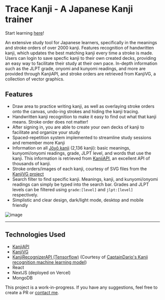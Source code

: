 # Trace Kanji - A Japanese Kanji trainer

Start learning [here](https://tracekanji.com)!

An extensive study tool for Japanese learners, specifically in the meanings and stroke orders of over 2000 kanji. Features recognition of handwritten kanji, which updates the best matching kanji every time a stroke is made. Users can login to save specfic kanji to their own created decks, providing an easy way to facilitate their study at their own pace. In-depth information such as the JLPT grade, onyomi and kunyomi readings, and more are provided through KanjiAPI, and stroke orders are retrieved from KanjiVG, a collection of vector graphics.

## Features
- Draw area to practice writing kanji, as well as overlaying stroke orders onto the canvas, undo-ing strokes and hiding the kanji tracing.
- Handwritten kanji recognition to make it easy to find out what that kanji means. Stroke order does not matter!
- After signing in, you are able to create your own decks of kanji to facilitate and organize your study
- Spaced-repetition system implemented to streamline study sessions and remember more Kanji
- Information on all [Jōyō kanji](https://en.wikipedia.org/wiki/J%C5%8Dy%C5%8D_kanji) (2,136 kanji): basic meanings, kunyomi/onyomi readings, grade, JLPT level, and words that use the kanji. This information is retrieved from [KanjiAPI](https://github.com/onlyskin/kanjiapi.dev), an excellent API of thousands of kanji.
- Stroke orders/images of each kanji, courtesy of SVG files from the [KanjiVG project](https://kanjivg.tagaini.net/)
- Search filter to find specific kanji. Meanings, kanji, and kunyomi/onyomi readings can simply be typed into the search bar. Grades and JLPT levels can be filtered using ```grade:[level]``` and ```jlpt:[level]``` respectively.
- Simplistic and clear design, dark/light mode, desktop and mobile friendly

![image](https://github.com/sicfran774/TraceKanji/assets/1214993/73cbd4e7-af53-41e1-ba53-d54414f3f178)

---

## Technologies Used
- [KanjiAPI](https://github.com/onlyskin/kanjiapi.dev)
- [KanjiVG](https://kanjivg.tagaini.net/)
- [KanjiRecognizerAPI (Tensorflow)](https://github.com/sicfran774/KanjiRecognizerAPI) (Courtesy of [CaptainDario's Kanji recognition machine learning model](https://github.com/CaptainDario/DaKanji-Single-Kanji-Recognition))
- React
- NextJS (deployed on Vercel)
- MongoDB

This project is a work-in-progress. If you have any suggestions, feel free to create a PR or [contact me](mailto:sicfran.774@gmail.com?subject=Trace%20Kanji%20Feedback).
